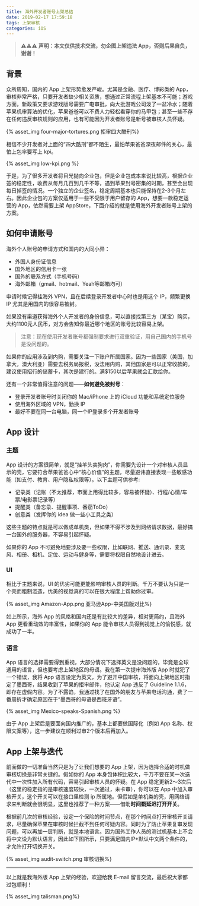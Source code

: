 ```yaml
---
title: 海外开发者账号上架总结
date: 2019-02-17 17:59:18
tags: 上架审核
categories: iOS
---
```


> ⚠️⚠️⚠️ **声明：本文仅供技术交流，勿企图上架违法 App，否则后果自负，谢谢！**

## 背景

众所周知，国内的 App 上架形势愈发严峻。尤其是金融、医疗、博彩类的 App，审核非常严格，只要开发者缺少相关资质，想通过正常流程上架基本不可能；游戏方面，新政策又要求游戏版号需要广电审批，向大批游戏公司泼了一盆冷水；随着苹果机审算法的优化，苹果爸爸可以不费人力轻松看穿你的马甲包；甚至一些不存在任何违反审核规则的应用，也有可能因为开发者账号是新号被审核人员怀疑。

<!--more-->

{% asset_img four-major-tortures.png 拒审四大酷刑%}

相信不少开发者对上面的“四大酷刑”都不陌生，最怕苹果爸爸深夜邮件的关心，最怕上包率要写上 kpi。

{% asset_img low-kpi.png %}

于是，为了很多开发者将目光抛向企业包，但是企业包成本来说比较高，根据企业签的稳定性，收费从每月几百到几千不等，遇到苹果封号密集的时期，甚至会出现每日掉签的情况。一个独立的企业签名，稳定周期基本也只能保持在2-3个月左右。因此企业包的方案仅适用于一些不受限于用户留存的 App，想要一款稳定运营的 App，依然需要上架 AppStore，下面介绍的就是使用海外开发者账号上架的方案。

## 如何申请账号

海外个人账号的申请方式和国内的大同小异：

- 外国人身份证信息
- 国外地区的信用卡一张
- 国外的联系方式（手机号码）
- 海外邮箱（gmail、hotmail、Yeah等邮箱均可）

申请时候记得挂海外 VPN，且在后续登录开发者中心时也是用这个 IP，频繁更换 IP 尤其是用国内的很容易被封。

如果没有渠道获得海外个人开发者的身份信息，可以直接找第三方（某宝）购买，大约1100元人民币，对方会告知你最近哪个地区的账号比较容易上架。

> 注意：现在使用开发者账号都强制要求进行双重验证，用自己国内的手机号是没问题的。

如果你的应用涉及到内购，需要关注一下账户所属国家。因为一些国家（美国，加拿大，澳大利亚）需要去税务局报税，没法用内购，其他国家是可以正常收款的。建议使用招行的储蓄卡，其次是建行的。满$150以后苹果就会汇款给你。

还有一个非常值得注意的问题——**如何避免被封号**：

- 登录开发者账号时关闭你的 Mac/iPhone 上的 iCloud 功能和系统定位服务
- 使用海外区域的 VPN，勤换 IP
- 最好不要在同一台电脑，同一个IP登录多个开发者账号

## App 设计

### 主题

App 设计的方案很简单，就是“挂羊头卖狗肉”，你需要先设计一个对审核人员显示的壳，它要符合苹果爸爸心中“核心价值”的主题，尽量避讳直接表现一些敏感功能（如支付、教育、用户隐私权限等）。以下主题可供参考:

- 记录类（记账（不太推荐，市面上用得比较多，容易被怀疑）、行程/心情/车票/电影票记录等）
- 提醒类（备忘录、提醒事项、番茄ToDo）
- 创意类（发挥你的 idea 做一些小工具之类）

这些主题的特点就是可以做成单机类，但如果不得不涉及到网络请求数据，最好搞一台国外的服务器，不容易引起怀疑。

如果你的 App 不可避免地要涉及要一些权限，比如联网、推送、通讯录、麦克风、相册、相机、定位、运动与健身等，需要将权限自然地设计进去。

### UI

相比于主题来说，UI 的优劣可能更能影响审核人员的判断。千万不要认为只是一个壳而粗制滥造，优美的视觉真的可以在很大程度上帮助你过审。

{% asset_img Amazon-App.png 亚马逊App-中美国版对比%}

如上所示，海外 App 的风格和国内还是有比较大的差异，相对更简约，且海外 App 更看重动效的丰富性，如果你的 App 能令审核人员得到视觉上的愉悦感，就成功了一半。

### 语言

App 语言的选择需要得到重视，大部分情况下选择英文是没问题的，毕竟是全球通用的语言，但也要考虑上架地区的母语。我在第一次提审海外版 App 时就犯了一个错误，我将 App 语言设定为英文，为了避开中国审核，将面向上架地区时指定了墨西哥，结果收到了苹果的拒审邮件，他认定 App 违反了 Guideline 1.1.6，即存在虚假内容。为了不露馅，我通过找了在国外的朋友与苹果电话沟通，费了一番周折才确定原因在于“墨西哥的母语是西班牙语”。

 {% asset_img Mexico-speaks-Spanish.png %}

由于 App 上架后是要面向国内推广的，基本上都要做国际化（例如 App 名称、权限文案等），这一步建议在顺利过审2个版本后再加入。

## App 上架与迭代

前面做的一切准备当然只是为了让我们想要的 App 上架，因为选择合适的时机做审核切换是非常关键的。假如你的 App 本身包体积比较大，千万不要在某一次迭代中一次性加入所有代码，容易引起审核人员的怀疑。在 App 稳定更新2～3次后（这里的稳定指的是审核速度较快，一次通过，未卡审），你可以在 App 中加入审核开关，这个开关可以在接口里检测 ip 所属地。但假如是单机类的壳，用网络请求来判断就会很明显，这里也推荐了一种方案——借助**时间戳延迟打开开关**。

根据前几次的审核经验，设定一个保险的时间节点，在那个时间点打开审核开关请求，尽量确保苹果在审核时候拦截不到任何可疑内容。同时为了防止苹果复审发现问题，可以再加一层判断，就是本地语言。因为国外工作人员的测试机基本上不会将中文设为默认语言，因此如下图所示，只要满足国内IP+默认中文两个条件的，才允许打开切换开关。

{% asset_img audit-switch.png 审核切换%}

---

以上就是我海外版 App 上架的经验，欢迎给我 E-mail 留言交流，最后祝大家都过包顺利！

{% asset_img talisman.png%}
